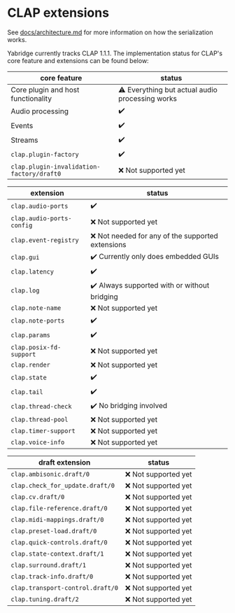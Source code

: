 # CLAP extensions

See
[docs/architecture.md](https://github.com/robbert-vdh/yabridge/blob/master/docs/architecture.md)
for more information on how the serialization works.

Yabridge currently tracks CLAP 1.1.1. The implementation status for CLAP's core feature and extensions can be found below:

| core feature                              | status                                                 |
| ----------------------------------------- | ------------------------------------------------------ |
| Core plugin and host functionality        | :warning: Everything but actual audio processing works |
| Audio processing                          | :heavy_check_mark:                                     |
| Events                                    | :heavy_check_mark:                                     |
| Streams                                   | :heavy_check_mark:                                     |
| `clap.plugin-factory`                     | :heavy_check_mark:                                     |
| `clap.plugin-invalidation-factory/draft0` | :x: Not supported yet                                  |

| extension                 | status                                                       |
| ------------------------- | ------------------------------------------------------------ |
| `clap.audio-ports`        | :heavy_check_mark:                                           |
| `clap.audio-ports-config` | :x: Not supported yet                                        |
| `clap.event-registry`     | :x: Not needed for any of the supported extensions           |
| `clap.gui`                | :heavy_check_mark: Currently only does embedded GUIs         |
| `clap.latency`            | :heavy_check_mark:                                           |
| `clap.log`                | :heavy_check_mark: Always supported with or without bridging |
| `clap.note-name`          | :x: Not supported yet                                        |
| `clap.note-ports`         | :heavy_check_mark:                                           |
| `clap.params`             | :heavy_check_mark:                                           |
| `clap.posix-fd-support`   | :x: Not supported yet                                        |
| `clap.render`             | :x: Not supported yet                                        |
| `clap.state`              | :heavy_check_mark:                                           |
| `clap.tail`               | :heavy_check_mark:                                           |
| `clap.thread-check`       | :heavy_check_mark: No bridging involved                      |
| `clap.thread-pool`        | :x: Not supported yet                                        |
| `clap.timer-support`      | :x: Not supported yet                                        |
| `clap.voice-info`         | :x: Not supported yet                                        |

| draft extension                  | status                |
| -------------------------------- | --------------------- |
| `clap.ambisonic.draft/0`         | :x: Not supported yet |
| `clap.check_for_update.draft/0`  | :x: Not supported yet |
| `clap.cv.draft/0`                | :x: Not supported yet |
| `clap.file-reference.draft/0`    | :x: Not supported yet |
| `clap.midi-mappings.draft/0`     | :x: Not supported yet |
| `clap.preset-load.draft/0`       | :x: Not supported yet |
| `clap.quick-controls.draft/0`    | :x: Not supported yet |
| `clap.state-context.draft/1`     | :x: Not supported yet |
| `clap.surround.draft/1`          | :x: Not supported yet |
| `clap.track-info.draft/0`        | :x: Not supported yet |
| `clap.transport-control.draft/0` | :x: Not supported yet |
| `clap.tuning.draft/2`            | :x: Not supported yet |

